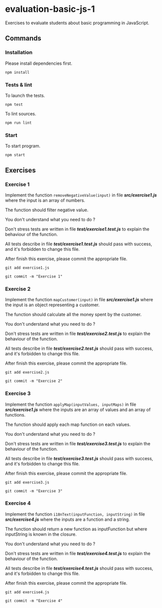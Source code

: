 # evaluation-basic-js-1

Exercises to evaluate students about basic programming in JavaScript.

## Commands

### Installation

Please install dependencies first.

    npm install

### Tests & lint

To launch the tests.

    npm test

To lint sources.

    npm run lint

### Start

To start program.

    npm start

## Exercises

### Exercise 1

Implement the function `removeNegativeValue(input)` in file **_src/exercise1.js_** where the input is an array of numbers.

The function should filter negative value.

You don't understand what you need to do ?

Don't stress tests are written in file **_test/exercise1.test.js_** to explain the behaviour of the function.

All tests describe in file **_test/exercise1.test.js_** should pass with success, and it's forbidden to change this file.

After finish this exercise, please commit the appropriate file.

    git add exercise1.js

    git commit -m "Exercise 1"

### Exercise 2

Implement the function `mapCustomer(input)` in file **_src/exercise1.js_** where the input is an object representing a customer.

The function should calculate all the money spent by the customer.

You don't understand what you need to do ?

Don't stress tests are written in file **_test/exercise2.test.js_** to explain the behaviour of the function.

All tests describe in file **_test/exercise2.test.js_** should pass with success, and it's forbidden to change this file.

After finish this exercise, please commit the appropriate file.

    git add exercise2.js

    git commit -m "Exercise 2"

### Exercise 3

Implement the function `applyMap(inputValues, inputMaps)` in file **_src/exercise1.js_** where the inputs are an array of values and an array of functions.

The function should apply each map function on each values.

You don't understand what you need to do ?

Don't stress tests are written in file **_test/exercise3.test.js_** to explain the behaviour of the function.

All tests describe in file **_test/exercise3.test.js_** should pass with success, and it's forbidden to change this file.

After finish this exercise, please commit the appropriate file.

    git add exercise3.js

    git commit -m "Exercise 3"

### Exercise 4

Implement the function `i18nText(inputFunction, inputString)` in file **_src/exercise4.js_** where the inputs are a function and a string.

The function should return a new function as inputFunction but where inputString is known in the closure.

You don't understand what you need to do ?

Don't stress tests are written in file **_test/exercise4.test.js_** to explain the behaviour of the function.

All tests describe in file **_test/exercise4.test.js_** should pass with success, and it's forbidden to change this file.

After finish this exercise, please commit the appropriate file.

    git add exercise4.js

    git commit -m "Exercise 4"
